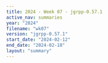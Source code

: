 ```yaml
---
title: 2024 - Week 07 - jgrpp-0.57.1
active_nav: summaries
year: "2024"
filename: "wk07"
version: "jgrpp-0.57.1"
start_date: "2024-02-12"
end_date: "2024-02-18"
layout: "summary"
---
```

